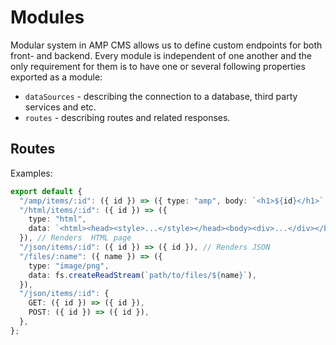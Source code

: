# Modules

Modular system in AMP CMS allows us to define custom endpoints for both front- and backend.
Every module is independent of one another and the only requirement for them is to have one or several following properties exported as a module:

- `dataSources` - describing the connection to a database, third party services and etc.
- `routes` - describing routes and related responses.

## Routes

Examples:

```ts
export default {
  "/amp/items/:id": ({ id }) => ({ type: "amp", body: `<h1>${id}</h1>` }), // Renders AMP boilerplate
  "/html/items/:id": ({ id }) => ({
    type: "html",
    data: `<html><head><style>...</style></head><body><div>...</div></body>`,
  }), // Renders  HTML page
  "/json/items/:id": ({ id }) => ({ id }), // Renders JSON
  "/files/:name": ({ name }) => ({
    type: "image/png",
    data: fs.createReadStream(`path/to/files/${name}`),
  }),
  "/json/items/:id": {
    GET: ({ id }) => ({ id }),
    POST: ({ id }) => ({ id }),
  },
};
```
